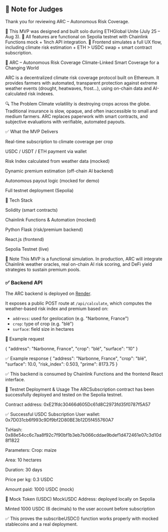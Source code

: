 ## 📩 Note for Judges

Thank you for reviewing ARC – Autonomous Risk Coverage.

🔹 This MVP was designed and built solo during ETHGlobal Unite (July 25 – Aug 3).
🔹 All features are functional on Sepolia testnet with Chainlink Functions mock + 1inch API integration.
🔹 Frontend simulates a full UX flow, including climate risk estimation + ETH > USDC swap + smart contract subscription.



🌾 ARC – Autonomous Risk Coverage
Climate-Linked Smart Coverage for a Changing World

ARC is a decentralized climate risk coverage protocol built on Ethereum.
It provides farmers with automated, transparent protection against extreme weather events (drought, heatwaves, frost…), using on-chain data and AI-calculated risk indexes.

🔍 The Problem
Climate volatility is destroying crops across the globe.
Traditional insurance is slow, opaque, and often inaccessible to small and medium farmers.
ARC replaces paperwork with smart contracts, and subjective evaluations with verifiable, automated payouts.

✅ What the MVP Delivers

Real-time subscription to climate coverage per crop

USDC / USDT / ETH payment via wallet

Risk Index calculated from weather data (mocked)

Dynamic premium estimation (off-chain AI backend)

Autonomous payout logic (mocked for demo)

Full testnet deployment (Sepolia)

🧱 Tech Stack

Solidity (smart contracts)

Chainlink Functions & Automation (mocked)

Python Flask (risk/premium backend)

React.js (frontend)

Sepolia Testnet (live)

📘 Note
This MVP is a functional simulation.
In production, ARC will integrate Chainlink weather oracles, real on-chain AI risk scoring, and DeFi yield strategies to sustain premium pools.


### ✅ Backend API

The ARC backend is deployed on [Render](https://render.com).

It exposes a public POST route at `/api/calculate`, which computes the weather-based risk index and premium based on:

- `address`: used for geolocation (e.g. "Narbonne, France")
- `crop`: type of crop (e.g. "blé")
- `surface`: field size in hectares

🧪 Example request 

{
  "address": "Narbonne, France",
  "crop": "blé",
  "surface": "10"
}

✅ Example response
{
  "address": "Narbonne, France",
  "crop": "blé",
  "surface": 10.0,
  "risk_index": 0.503,
  "prime": 8173.75
}

✅ This backend is consumed by Chainlink Functions and the frontend React interface.

🚀 Testnet Deployment & Usage
The ARCSubscription contract has been successfully deployed and tested on the Sepolia testnet.

Contract address: 0xE21fdc30466d605Dc61d8C2973fd35f0787f5A57 

✅ Successful USDC Subscription
User wallet: 0x7D031cb6f993c9Df9bf2D80BE3b12D5f455760A7

TxHash: 0x88e54cc6c7aa8f92c7f90bf1b3eb7b066cddae9bdef1d472461e07c3d10d8f1822

Parameters:
Crop: maize

Area: 10 hectares

Duration: 30 days

Price per kg: 0.3 USDC

Amount paid: 1000 USDC (mock)

🧪 Mock Token (USDC)
MockUSDC Address: deployed locally on Sepolia

Minted 1000 USDC (6 decimals) to the user account before subscription

✅ This proves the subscribeUSDC() function works properly with mocked stablecoins and a real deployment.
